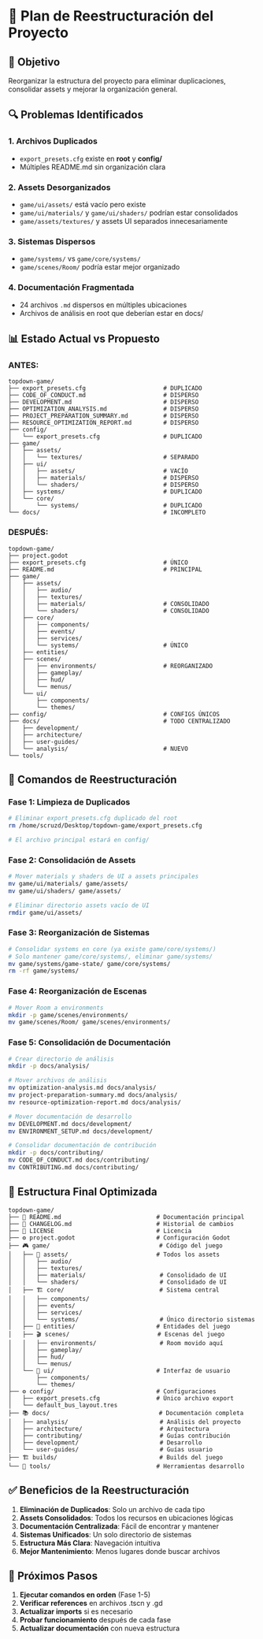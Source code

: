 # 📁 Plan de Reestructuración del Proyecto

## 🎯 Objetivo
Reorganizar la estructura del proyecto para eliminar duplicaciones, consolidar assets y mejorar la organización general.

## 🔍 Problemas Identificados

### 1. Archivos Duplicados
- `export_presets.cfg` existe en **root** y **config/**
- Múltiples README.md sin organización clara

### 2. Assets Desorganizados
- `game/ui/assets/` está vacío pero existe
- `game/ui/materials/` y `game/ui/shaders/` podrían estar consolidados
- `game/assets/textures/` y assets UI separados innecesariamente

### 3. Sistemas Dispersos
- `game/systems/` vs `game/core/systems/`
- `game/scenes/Room/` podría estar mejor organizado

### 4. Documentación Fragmentada
- 24 archivos `.md` dispersos en múltiples ubicaciones
- Archivos de análisis en root que deberían estar en docs/

## 📊 Estado Actual vs Propuesto

### **ANTES:**
```
topdown-game/
├── export_presets.cfg                      # DUPLICADO
├── CODE_OF_CONDUCT.md                      # DISPERSO
├── DEVELOPMENT.md                          # DISPERSO
├── OPTIMIZATION_ANALYSIS.md                # DISPERSO
├── PROJECT_PREPARATION_SUMMARY.md          # DISPERSO
├── RESOURCE_OPTIMIZATION_REPORT.md         # DISPERSO
├── config/
│   └── export_presets.cfg                  # DUPLICADO
├── game/
│   ├── assets/
│   │   └── textures/                       # SEPARADO
│   ├── ui/
│   │   ├── assets/                         # VACÍO
│   │   ├── materials/                      # DISPERSO
│   │   └── shaders/                        # DISPERSO
│   ├── systems/                            # DUPLICADO
│   └── core/
│       └── systems/                        # DUPLICADO
└── docs/                                   # INCOMPLETO
```

### **DESPUÉS:**
```
topdown-game/
├── project.godot
├── export_presets.cfg                      # ÚNICO
├── README.md                               # PRINCIPAL
├── game/
│   ├── assets/
│   │   ├── audio/
│   │   ├── textures/
│   │   ├── materials/                      # CONSOLIDADO
│   │   └── shaders/                        # CONSOLIDADO
│   ├── core/
│   │   ├── components/
│   │   ├── events/
│   │   ├── services/
│   │   └── systems/                        # ÚNICO
│   ├── entities/
│   ├── scenes/
│   │   ├── environments/                   # REORGANIZADO
│   │   ├── gameplay/
│   │   ├── hud/
│   │   └── menus/
│   └── ui/
│       ├── components/
│       └── themes/
├── config/                                 # CONFIGS ÚNICOS
├── docs/                                   # TODO CENTRALIZADO
│   ├── development/
│   ├── architecture/
│   ├── user-guides/
│   └── analysis/                           # NUEVO
└── tools/
```

## 🚀 Comandos de Reestructuración

### Fase 1: Limpieza de Duplicados
```bash
# Eliminar export_presets.cfg duplicado del root
rm /home/scruzd/Desktop/topdown-game/export_presets.cfg

# El archivo principal estará en config/
```

### Fase 2: Consolidación de Assets
```bash
# Mover materials y shaders de UI a assets principales
mv game/ui/materials/ game/assets/
mv game/ui/shaders/ game/assets/

# Eliminar directorio assets vacío de UI
rmdir game/ui/assets/
```

### Fase 3: Reorganización de Sistemas
```bash
# Consolidar systems en core (ya existe game/core/systems/)
# Solo mantener game/core/systems/, eliminar game/systems/
mv game/systems/game-state/ game/core/systems/
rm -rf game/systems/
```

### Fase 4: Reorganización de Escenas
```bash
# Mover Room a environments
mkdir -p game/scenes/environments/
mv game/scenes/Room/ game/scenes/environments/
```

### Fase 5: Consolidación de Documentación
```bash
# Crear directorio de análisis
mkdir -p docs/analysis/

# Mover archivos de análisis
mv optimization-analysis.md docs/analysis/
mv project-preparation-summary.md docs/analysis/
mv resource-optimization-report.md docs/analysis/

# Mover documentación de desarrollo
mv DEVELOPMENT.md docs/development/
mv ENVIRONMENT_SETUP.md docs/development/

# Consolidar documentación de contribución
mkdir -p docs/contributing/
mv CODE_OF_CONDUCT.md docs/contributing/
mv CONTRIBUTING.md docs/contributing/
```

## 📁 Estructura Final Optimizada

```
topdown-game/
├── 📄 README.md                           # Documentación principal
├── 📄 CHANGELOG.md                        # Historial de cambios
├── 📄 LICENSE                             # Licencia
├── ⚙️ project.godot                       # Configuración Godot
├── 🎮 game/                               # Código del juego
│   ├── 🎨 assets/                         # Todos los assets
│   │   ├── audio/
│   │   ├── textures/
│   │   ├── materials/                     # Consolidado de UI
│   │   └── shaders/                       # Consolidado de UI
│   ├── 🏗️ core/                           # Sistema central
│   │   ├── components/
│   │   ├── events/
│   │   ├── services/
│   │   └── systems/                       # Único directorio sistemas
│   ├── 👥 entities/                       # Entidades del juego
│   ├── 🎬 scenes/                         # Escenas del juego
│   │   ├── environments/                  # Room movido aquí
│   │   ├── gameplay/
│   │   ├── hud/
│   │   └── menus/
│   └── 🎨 ui/                             # Interfaz de usuario
│       ├── components/
│       └── themes/
├── ⚙️ config/                             # Configuraciones
│   ├── export_presets.cfg                # Único archivo export
│   └── default_bus_layout.tres
├── 📚 docs/                               # Documentación completa
│   ├── analysis/                          # Análisis del proyecto
│   ├── architecture/                      # Arquitectura
│   ├── contributing/                      # Guías contribución
│   ├── development/                       # Desarrollo
│   └── user-guides/                       # Guías usuario
├── 🏗️ builds/                             # Builds del juego
└── 🔧 tools/                              # Herramientas desarrollo
```

## ✅ Beneficios de la Reestructuración

1. **Eliminación de Duplicados**: Solo un archivo de cada tipo
2. **Assets Consolidados**: Todos los recursos en ubicaciones lógicas
3. **Documentación Centralizada**: Fácil de encontrar y mantener
4. **Sistemas Unificados**: Un solo directorio de sistemas
5. **Estructura Más Clara**: Navegación intuitiva
6. **Mejor Mantenimiento**: Menos lugares donde buscar archivos

## 🎯 Próximos Pasos

1. **Ejecutar comandos en orden** (Fase 1-5)
2. **Verificar references** en archivos .tscn y .gd
3. **Actualizar imports** si es necesario
4. **Probar funcionamiento** después de cada fase
5. **Actualizar documentación** con nueva estructura
